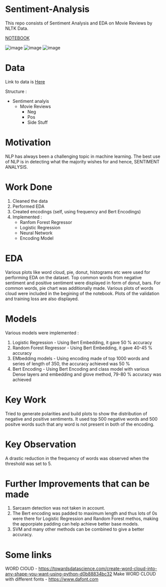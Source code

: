 # Sentiment-Analysis
This repo consists of Sentiment Analysis and EDA on Movie Reviews by NLTK Data.

[NOTEBOOK](https://nbviewer.jupyter.org/github/guljain/Sentiment-Analysis/blob/master/Notebook.ipynb)

![image](https://drive.google.com/uc?export=view&id=1JWoF3K_X2PRwAGFbMceiRW5KdH5CSIc0)
![image](https://drive.google.com/uc?export=view&id=1ZzsoK1JgeWiWTkO2i4XU00pX7bhczSc3)
![image](https://drive.google.com/uc?export=view&id=1JawnQvWzju2ggPw7wrG3D1idwcdkfmSt)


# Data 
Link to data is [Here](https://drive.google.com/drive/folders/1w2INX9wxHJ-jtEN2UcKUni4Qri3xqzJS?usp=sharing)

Structure :

- Sentiment analyis
  - Movie Reviews
    - Neg
    - Pos
    - Side Stuff


# Motivation 
NLP has always been a challenging topic in machine learning. The best use of NLP is in detecting what the majority wishes for and hence, SENTIMENT ANALYSIS.

# Work Done
1. Cleaned the data
2. Performed EDA 
3. Created encodings (self, using frequency and Bert Encodings)
4. Implemented :
      - Ranfom Forest Regressor
      - Logistic Regression
      - Neural Network 
      - Encoding Model

# EDA
Various plots like word cloud, pie, donut, histograms etc were used for performing EDA on the dataset. Top common words from negative sentiment and positive sentiment were displayed in form of donut, bars. For common words, pie chart was additionally made. Various plots of words cloud were included in the begining of the notebook. Plots of the validation and training loss are also displayed. 

# Models
Various models were implemented :
1. Logistic Regression - Using Bert Embedding, it gave 50 % accuracy
2. Random Forest Regressor - Using Bert Embedding, it gave 40-45 % accuracy
3. EMbedding models - Using encoding made of top 1000 words and series of length of 350, the accuracy achieved was 50 %
4. Bert Encoding - Using Bert Encoding and class model with various Dense layers and embedding and glove method, 79-80 % accuracy was achieved

# Key Work
Tried to generate polarities and build plots to show the distribution of negative and positive sentiments. It used top 500 negative words and 500 positve words such that any word is not present in both of the encoding.

# Key Observation
A drastic reduction in the frequency of words was observed when the threshold was set to 5.

# Further Improvements that can be made
1. Sarcasm detection was not taken in account.
2. The Bert encoding was padded to maximum length and thus lots of 0s were there for Logistic Regression and Random Forest methos, making the apporpiate padding can help achieve better base models.
3. SVM and many other methods can be combined to give a better accuracy.

# Some links
WORD ClOUD - https://towardsdatascience.com/create-word-cloud-into-any-shape-you-want-using-python-d0b88834bc32
Make WORD CLOUD with different fonts - https://www.dafont.com 
